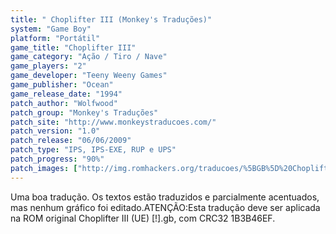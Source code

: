 ```yaml
---
title: " Choplifter III (Monkey's Traduções)"
system: "Game Boy"
platform: "Portátil"
game_title: "Choplifter III"
game_category: "Ação / Tiro / Nave"
game_players: "2"
game_developer: "Teeny Weeny Games"
game_publisher: "Ocean"
game_release_date: "1994"
patch_author: "Wolfwood"
patch_group: "Monkey's Traduções"
patch_site: "http://www.monkeystraducoes.com/"
patch_version: "1.0"
patch_release: "06/06/2009"
patch_type: "IPS, IPS-EXE, RUP e UPS"
patch_progress: "90%"
patch_images: ["http://img.romhackers.org/traducoes/%5BGB%5D%20Choplifter%20III%20-%20Monkey's%20Tradu%C3%A7%C3%B5es%20-%201.png","http://img.romhackers.org/traducoes/%5BGB%5D%20Choplifter%20III%20-%20Monkey's%20Tradu%C3%A7%C3%B5es%20-%202.png","http://img.romhackers.org/traducoes/%5BGB%5D%20Choplifter%20III%20-%20Monkey's%20Tradu%C3%A7%C3%B5es%20-%203.png"]
---
```

Uma boa tradução. Os textos estão traduzidos e parcialmente acentuados, mas nenhum gráfico foi editado.ATENÇÃO:Esta tradução deve ser aplicada na ROM original Choplifter III (UE) [!].gb, com CRC32 1B3B46EF.